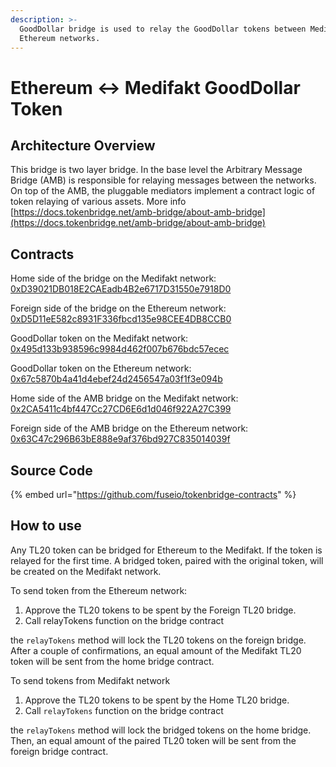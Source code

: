 ```yaml
---
description: >-
  GoodDollar bridge is used to relay the GoodDollar tokens between Medifakt and
  Ethereum networks.
---
```


# Ethereum ↔ Medifakt GoodDollar Token

## Architecture Overview

This bridge is two layer bridge. In the base level the  Arbitrary Message Bridge (AMB) is responsible for relaying messages between the networks. On top of the AMB,  the pluggable mediators implement a contract logic of token relaying of various assets. More info [https://docs.tokenbridge.net/amb-bridge/about-amb-bridge](https://docs.tokenbridge.net/amb-bridge/about-amb-bridge)

## Contracts

Home side of the bridge on the Medifakt network: [0xD39021DB018E2CAEadb4B2e6717D31550e7918D0](https://explorer.medifakt.network/address/0xD39021DB018E2CAEadb4B2e6717D31550e7918D0/transactions)

Foreign side of the bridge on the Ethereum network: [0xD5D11eE582c8931F336fbcd135e98CEE4DB8CCB0](https://etherscan.io/address/0xD5D11eE582c8931F336fbcd135e98CEE4DB8CCB0)

GoodDollar token on the Medifakt network: [0x495d133b938596c9984d462f007b676bdc57ecec](https://explorer.medifakt.network/address/0x495d133B938596C9984d462F007B676bDc57eCEC/transactions)

GoodDollar token on the Ethereum network: [0x67c5870b4a41d4ebef24d2456547a03f1f3e094b](https://etherscan.io/address/0x67c5870b4a41d4ebef24d2456547a03f1f3e094b)

Home side of the AMB bridge on the Medifakt network: [0x2CA5411c4bf447Cc27CD6E6d1d046f922A27C399](https://explorer.medifakt.network/address/0x2CA5411c4bf447Cc27CD6E6d1d046f922A27C399/transactions)

Foreign side of the AMB bridge on the Ethereum network: [0x63C47c296B63bE888e9af376bd927C835014039f](https://etherscan.io/address/0x63C47c296B63bE888e9af376bd927C835014039f)

## Source Code

{% embed url="https://github.com/fuseio/tokenbridge-contracts" %}

## How to use

Any TL20 token can be bridged for Ethereum to the Medifakt. If the token is relayed for the first time. A bridged token, paired with the original token, will be created on the Medifakt network.&#x20;

To send token from the Ethereum network:

1. Approve the TL20 tokens to be spent by the Foreign TL20 bridge.&#x20;
2. Call relayTokens function on the bridge contract

the `relayTokens` method will lock the TL20 tokens on the foreign bridge. After a couple of confirmations, an equal amount of the Medifakt TL20 token will be sent from the home bridge contract.

To send tokens from Medifakt network

1. Approve the TL20 tokens to be spent by the Home TL20 bridge.&#x20;
2. Call `relayTokens` function on the bridge contract

the `relayTokens` method will lock the bridged tokens on the home bridge. Then, an equal amount of the paired TL20 token will be sent from the foreign bridge contract.
